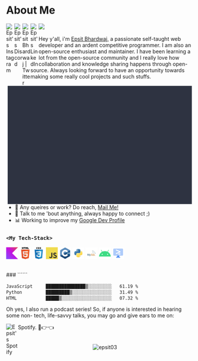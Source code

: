 # About Me
<a href="https://www.instagram.com/_epsit_/">
  <img align="left" alt="Epsit's Instagram" width="22px" src="https://raw.githubusercontent.com/hussainweb/hussainweb/main/icons/instagram.png" />
</a>
<a href="https://discord.com/channels/Epsit#2866">
  <img align="left" alt="Epsit's Discord" width="22px" src="https://raw.githubusercontent.com/peterthehan/peterthehan/master/assets/discord.svg" />
</a>
<a href="https://twitter.com/EpsitB">
  <img align="left" alt="Epsit Bhardwaj | Twitter" width="22px" src="https://raw.githubusercontent.com/peterthehan/peterthehan/master/assets/twitter.svg" />
</a>
<a href="https://www.linkedin.com/in/epsit26/">
  <img align="left" alt="Epsit's LinkedIn" width="22px" src="https://raw.githubusercontent.com/peterthehan/peterthehan/master/assets/linkedin.svg" />
</a>

![](https://visitor-badge.glitch.me/badge?page_id=epsit03)
<br />

Hey y'all, i'm [Epsit Bhardwaj](https://www.sites.google.com/view/epsit), a passionate self-taught web developer and an ardent competitive programmer. I am also an open-source enthusiast and maintainer. I have been learning a lot from the open-source community and I really love how collaboration and knowledge sharing happens through open-source. Always looking forward to have an opportunity towards making some really cool projects and such stuffs.


  <img align="right" alt="GIF" src="giphy.webp" width="500" height="320" />
  
- 💼 Any queires or work? Do reach, [Mail Me!](mailto:epsitbhardwaj26@gmail.com) 
- 💬 Talk to me 'bout anything, always happy to connect ;)
- 📊 Working to improve my <a href="https://developers.google.com/profile/u/epsit">Google Dev Profile</a>

### ```<My Tech-Stack>```  

<code><img height="32" src="https://raw.githubusercontent.com/github/explore/80688e429a7d4ef2fca1e82350fe8e3517d3494d/topics/kotlin/kotlin.png"></code>
<code><img height="32" src="https://raw.githubusercontent.com/github/explore/80688e429a7d4ef2fca1e82350fe8e3517d3494d/topics/html/html.png"></code>
<code><img height="32" src="https://raw.githubusercontent.com/github/explore/80688e429a7d4ef2fca1e82350fe8e3517d3494d/topics/css/css.png"></code>
<code><img height="32" src="https://raw.githubusercontent.com/github/explore/80688e429a7d4ef2fca1e82350fe8e3517d3494d/topics/javascript/javascript.png"></code>
<code><img height="32" src="https://raw.githubusercontent.com/github/explore/80688e429a7d4ef2fca1e82350fe8e3517d3494d/topics/cpp/cpp.png"></code>
<code><img height="32" src="https://raw.githubusercontent.com/github/explore/80688e429a7d4ef2fca1e82350fe8e3517d3494d/topics/python/python.png"></code>
<code><img height="32" src="https://raw.githubusercontent.com/github/explore/80688e429a7d4ef2fca1e82350fe8e3517d3494d/topics/mysql/mysql.png"></code>
<code><img height="32" src="https://raw.githubusercontent.com/github/explore/80688e429a7d4ef2fca1e82350fe8e3517d3494d/topics/android/android.png"></code>
<code><img height="32" src="https://github.com/dayrize/google-cloud-icons/blob/0f78f18dcf4fb30f2fa1df03897a6234eaa82637/cloud_shell/cloud_shell.png"></code>

<br>
### ```<Last week I spent time on:>```
<br>


<!--START_SECTION:waka-->

```text
JavaScript     ███████████████▒░░░░░░░░░   61.19 %
Python         █████████▒░░░░░░░░░░░░░░░   31.49 %
HTML           █████▒░░░░░░░░░░░░░░░░░░░   07.32 %
```

<!--END_SECTION:waka-->

Oh yes, I also run a podcast series! So, if anyone is interested in hearing some non- tech, life-savvy talks, you may go and give ears to me on:

<a href="https://open.spotify.com/show/6vkoLnZADKFx1LbShqmyqQ">
  <img align="left" alt="Epsit's Spotify" width="32px" src="http://icons.iconarchive.com/icons/blackvariant/button-ui-requests-2/1024/Spotify-icon.png">
</a>Spotify. 🥺👉👈
<br/>
<br/>

<p align="center"> <img src="https://github-readme-stats.vercel.app/api?username=epsit03&show_icons=true&theme=gotham" alt="epsit03" />
